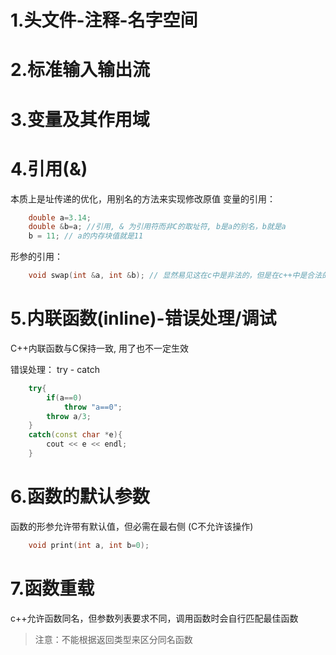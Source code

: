 # 1.头文件-注释-名字空间
# 2.标准输入输出流
# 3.变量及其作用域

# 4.引用(&)
本质上是址传递的优化，用别名的方法来实现修改原值
变量的引用：
```c++
    double a=3.14;
    double &b=a; //引用, & 为引用符而非C的取址符, b是a的别名，b就是a
    b = 11; // a的内存块值就是11
```

形参的引用：
```c++
    void swap(int &a, int &b); // 显然易见这在c中是非法的，但是在c++中是合法的
```

# 5.内联函数(inline)-错误处理/调试
C++内联函数与C保持一致, 用了也不一定生效

错误处理：
try - catch
```c++
    try{
        if(a==0) 
            throw "a==0";
        throw a/3;
    }
    catch(const char *e){
        cout << e << endl;
    }
```
# 6.函数的默认参数
函数的形参允许带有默认值，但必需在最右侧 (C不允许该操作)

```c++
    void print(int a, int b=0);
```

# 7.函数重载
c++允许函数同名，但参数列表要求不同，调用函数时会自行匹配最佳函数

> 注意：不能根据返回类型来区分同名函数